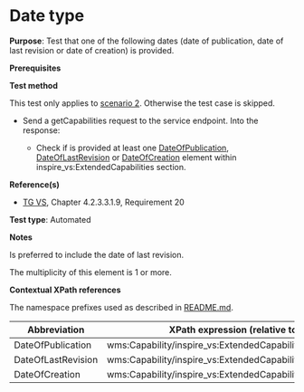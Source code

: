 # Date type

**Purpose**: Test that one of the following dates (date of publication, date of last revision or date of creation) is provided.

**Prerequisites**

**Test method**

This test only applies to [scenario 2](./README.md#scenarios). Otherwise the test case is skipped.

* Send a getCapabilities request to the service endpoint. Into the response:

  * Check if is provided at least one [DateOfPublication](#DateOfPublication), [DateOfLastRevision](#DateOfLastRevision) or [DateOfCreation](#DateOfCreation) element within inspire_vs:ExtendedCapabilities section.

**Reference(s)**
* [TG VS](./README.md#ref_TG_VS), Chapter 4.2.3.3.1.9, Requirement 20

**Test type**: Automated

**Notes**

Is preferred to include the date of last revision.

The multiplicity of this element is 1 or more.

**Contextual XPath references**

The namespace prefixes used as described in [README.md](./README.md#namespaces).

Abbreviation                                               |  XPath expression (relative to wms:WMS_Capabilities)
---------------------------------------------------------- | -------------------------------------------------------------------------
DateOfPublication <a name="DateOfPublication"></a> | wms:Capability/inspire_vs:ExtendedCapabilities/inspire_common:DateOfPublication
DateOfLastRevision <a name="DateOfLastRevision"></a> | wms:Capability/inspire_vs:ExtendedCapabilities/inspire_common:DateOfLastRevision
DateOfCreation <a name="DateOfCreation"></a> | wms:Capability/inspire_vs:ExtendedCapabilities/inspire_common:DateOfCreation